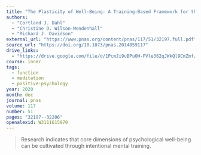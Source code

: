 ```yaml
---
title: "The Plasticity of Well-Being: A Training-Based Framework for the Cultivation of Human Flourishing"
authors:
  - "Cortland J. Dahl"
  - "Christine D. Wilson-Mendenhall"
  - "Richard J. Davidson"
external_url: "https://www.pnas.org/content/pnas/117/51/32197.full.pdf"
source_url: "https://doi.org/10.1073/pnas.2014859117"
drive_links:
  - "https://drive.google.com/file/d/1PcmJi9uBPuOH-FVle362qJWkQl9CmZmf/view?usp=drivesdk"
course: inner
tags:
  - function
  - meditation
  - positive-psychology
year: 2020
month: dec
journal: pnas
volume: 117
number: 51
pages: "32197--32206"
openalexid: W3111615970
---
```


> Research indicates that core dimensions of psychological well-being can be cultivated through intentional mental training.
